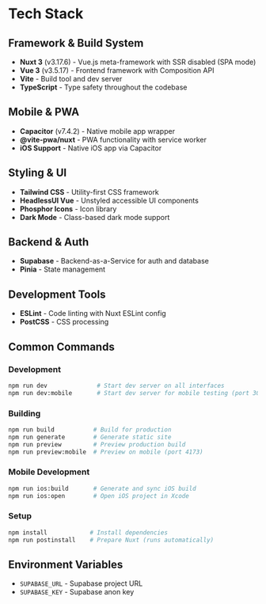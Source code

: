 # Tech Stack

## Framework & Build System
- **Nuxt 3** (v3.17.6) - Vue.js meta-framework with SSR disabled (SPA mode)
- **Vue 3** (v3.5.17) - Frontend framework with Composition API
- **Vite** - Build tool and dev server
- **TypeScript** - Type safety throughout the codebase

## Mobile & PWA
- **Capacitor** (v7.4.2) - Native mobile app wrapper
- **@vite-pwa/nuxt** - PWA functionality with service worker
- **iOS Support** - Native iOS app via Capacitor

## Styling & UI
- **Tailwind CSS** - Utility-first CSS framework
- **HeadlessUI Vue** - Unstyled accessible UI components
- **Phosphor Icons** - Icon library
- **Dark Mode** - Class-based dark mode support

## Backend & Auth
- **Supabase** - Backend-as-a-Service for auth and database
- **Pinia** - State management

## Development Tools
- **ESLint** - Code linting with Nuxt ESLint config
- **PostCSS** - CSS processing

## Common Commands

### Development
```bash
npm run dev              # Start dev server on all interfaces
npm run dev:mobile       # Start dev server for mobile testing (port 3000)
```

### Building
```bash
npm run build           # Build for production
npm run generate        # Generate static site
npm run preview         # Preview production build
npm run preview:mobile  # Preview on mobile (port 4173)
```

### Mobile Development
```bash
npm run ios:build       # Generate and sync iOS build
npm run ios:open        # Open iOS project in Xcode
```

### Setup
```bash
npm install            # Install dependencies
npm run postinstall    # Prepare Nuxt (runs automatically)
```

## Environment Variables
- `SUPABASE_URL` - Supabase project URL
- `SUPABASE_KEY` - Supabase anon key